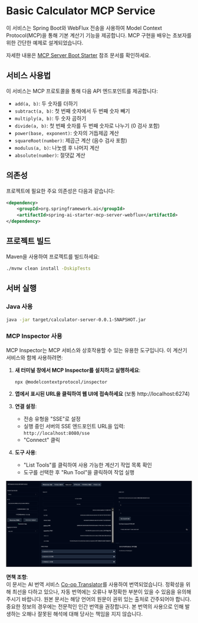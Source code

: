 <!--
CO_OP_TRANSLATOR_METADATA:
{
  "original_hash": "ed9cab32cc67c12d8969b407aa47100a",
  "translation_date": "2025-06-11T09:30:20+00:00",
  "source_file": "03-GettingStarted/01-first-server/solution/java/README.md",
  "language_code": "ko"
}
-->
# Basic Calculator MCP Service

이 서비스는 Spring Boot와 WebFlux 전송을 사용하여 Model Context Protocol(MCP)을 통해 기본 계산기 기능을 제공합니다. MCP 구현을 배우는 초보자를 위한 간단한 예제로 설계되었습니다.

자세한 내용은 [MCP Server Boot Starter](https://docs.spring.io/spring-ai/reference/api/mcp/mcp-server-boot-starter-docs.html) 참조 문서를 확인하세요.


## 서비스 사용법

이 서비스는 MCP 프로토콜을 통해 다음 API 엔드포인트를 제공합니다:

- `add(a, b)`: 두 숫자를 더하기
- `subtract(a, b)`: 첫 번째 숫자에서 두 번째 숫자 빼기
- `multiply(a, b)`: 두 숫자 곱하기
- `divide(a, b)`: 첫 번째 숫자를 두 번째 숫자로 나누기 (0 검사 포함)
- `power(base, exponent)`: 숫자의 거듭제곱 계산
- `squareRoot(number)`: 제곱근 계산 (음수 검사 포함)
- `modulus(a, b)`: 나눗셈 후 나머지 계산
- `absolute(number)`: 절댓값 계산

## 의존성

프로젝트에 필요한 주요 의존성은 다음과 같습니다:

```xml
<dependency>
    <groupId>org.springframework.ai</groupId>
    <artifactId>spring-ai-starter-mcp-server-webflux</artifactId>
</dependency>
```

## 프로젝트 빌드

Maven을 사용하여 프로젝트를 빌드하세요:
```bash
./mvnw clean install -DskipTests
```

## 서버 실행

### Java 사용

```bash
java -jar target/calculator-server-0.0.1-SNAPSHOT.jar
```

### MCP Inspector 사용

MCP Inspector는 MCP 서비스와 상호작용할 수 있는 유용한 도구입니다. 이 계산기 서비스와 함께 사용하려면:

1. **새 터미널 창에서 MCP Inspector를 설치하고 실행하세요**:
   ```bash
   npx @modelcontextprotocol/inspector
   ```

2. **앱에서 표시된 URL을 클릭하여 웹 UI에 접속하세요** (보통 http://localhost:6274)

3. **연결 설정**:
   - 전송 유형을 "SSE"로 설정
   - 실행 중인 서버의 SSE 엔드포인트 URL을 입력: `http://localhost:8080/sse`
   - "Connect" 클릭

4. **도구 사용**:
   - "List Tools"를 클릭하여 사용 가능한 계산기 작업 목록 확인
   - 도구를 선택한 후 "Run Tool"을 클릭하여 작업 실행

![MCP Inspector Screenshot](../../../../../../translated_images/tool.40e180a7b0d0fe2067cf96435532b01f63f7f8619d6b0132355a04b426b669ac.ko.png)

**면책 조항**:  
이 문서는 AI 번역 서비스 [Co-op Translator](https://github.com/Azure/co-op-translator)를 사용하여 번역되었습니다. 정확성을 위해 최선을 다하고 있으나, 자동 번역에는 오류나 부정확한 부분이 있을 수 있음을 유의해 주시기 바랍니다. 원본 문서는 해당 언어의 원문이 권위 있는 출처로 간주되어야 합니다. 중요한 정보의 경우에는 전문적인 인간 번역을 권장합니다. 본 번역의 사용으로 인해 발생하는 오해나 잘못된 해석에 대해 당사는 책임을 지지 않습니다.